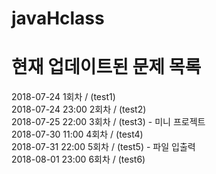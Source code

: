 ﻿# javaHclass
# 현재 업데이트된 문제 목록
2018-07-24 1회차 / (test1)
<br>
2018-07-24 23:00 2회차 / (test2)
<br>
2018-07-25 22:00 3회차 / (test3) - 미니 프로젝트
<br>
2018-07-30 11:00 4회차 / (test4)
<br>
2018-07-31 22:00 5회차 / (test5) - 파일 입출력
<br>
2018-08-01 23:00 6회차 / (test6)
